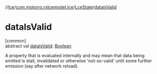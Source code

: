 //[lce](../../../index.md)/[com.motorro.rxlcemodel.lce](../index.md)/[LceState](index.md)/[dataIsValid](data-is-valid.md)

# dataIsValid

[common]\
abstract val [dataIsValid](data-is-valid.md): [Boolean](https://kotlinlang.org/api/latest/jvm/stdlib/kotlin/-boolean/index.html)

A property that is evaluated internally and may mean that data being emitted is stall, invalidated or otherwise 'not-so-valid' until some further emission (say after network reload).
